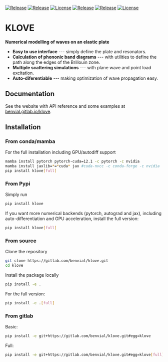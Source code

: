 
<a class="reference external image-reference" href="https://gitlab.com/benvial/klove/-/releases" target="_blank"><img alt="Release" src="https://img.shields.io/endpoint?url=https://gitlab.com/benvial/klove/-/jobs/artifacts/main/raw/logobadge.json?job=badge&labelColor=c9c9c9"></a> 
<a class="reference external image-reference" href="https://gitlab.com/benvial/klove/commits/main" target="_blank"><img alt="Release" src="https://img.shields.io/gitlab/pipeline/benvial/klove/main?logo=gitlab&labelColor=dedede&style=for-the-badge"></a> 
<a class="reference external image-reference" href="https://benvial.gitlab.io/klove" target="_blank"><img alt="License" src="https://img.shields.io/badge/documentation-website-dedede.svg?logo=readthedocs&logoColor=e9d672&style=for-the-badge"></a>
<a class="reference external image-reference" href="https://gitlab.com/benvial/klove/commits/main" target="_blank"><img alt="Release" src="https://img.shields.io/gitlab/coverage/benvial/klove/main?logo=python&logoColor=e9d672&style=for-the-badge"></a>
<a class="reference external image-reference" href="https://black.readthedocs.io/en/stable/" target="_blank"><img alt="Release" src="https://img.shields.io/badge/code%20style-black-dedede.svg?logo=python&logoColor=e9d672&style=for-the-badge"></a>
<a class="reference external image-reference" href="https://gitlab.com/benvial/klove/-/blob/main/LICENSE.txt" target="_blank"><img alt="License" src="https://img.shields.io/badge/license-GPLv3-blue?color=aec2ff&logo=open-access&logoColor=aec2ff&style=for-the-badge"></a>


# KLOVE

**Numerical modelling of waves on an elastic plate**

<!-- start elevator-pitch -->

- **Easy to use interface** --- simply define the plate and resonators.
- **Calculation of phononic band diagrams** --- with utilities to define the path along the edges of the Brillouin zone.
- **Multiple scattering simulations** --- with plane wave and point load excitation.
- **Auto-diferentiable** --- making optimization of wave propagation easy.


<!-- end elevator-pitch -->


## Documentation

See the website with API reference and some examples at [benvial.gitlab.io/klove](https://benvial.gitlab.io/klove).



<!-- start installation -->

## Installation

### From conda/mamba

For the full installation including GPU/autodiff support

```bash 
mamba install pytorch pytorch-cuda=12.1 -c pytorch -c nvidia
mamba install jaxlib=*=*cuda* jax #cuda-nvcc -c conda-forge -c nvidia
pip install klove[full]
```

### From Pypi

Simply run

```bash 
pip install klove
```
If you want more numerical backends (pytorch, autograd and jax), including 
auto-differentiation and GPU acceleration, install the full version:

```bash 
pip install klove[full]
```

### From source

Clone the repository

```bash 
git clone https://gitlab.com/benvial/klove.git
cd klove
```

Install the package locally

```bash 
pip install -e .
```

For the full version:

```bash 
pip install -e .[full]
```

### From gitlab

Basic:

```bash 
pip install -e git+https://gitlab.com/benvial/klove.git#egg=klove
```


Full:

```bash 
pip install -e git+https://gitlab.com/benvial/klove.git#egg=klove[full]
```




<!-- end installation -->